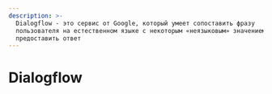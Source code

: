 ```yaml
---
description: >-
  Dialogflow - это сервис от Google, который умеет сопоставить фразу
  пользователя на естественном языке с некоторым «неязыковым» значением и
  предоставить ответ
---
```


# Dialogflow

